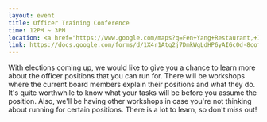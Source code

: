 ```yaml
---
layout: event
title: Officer Training Conference
time: 12PM ~ 3PM
location: <a href="https://www.google.com/maps?q=Fen+Yang+Restaurant,+107+Eldridge+Street">Fen Yang Restaurant - 107 Eldridge Street</a>
link: https://docs.google.com/forms/d/1X4r1Atq2j7DmkWgLdHP6yAIGc0d-8cof3Qnjy1wGtbY/viewform
---
```

With elections coming up, we would like to give you a chance to learn more about the officer positions that you can run for. There will be workshops where the current board members explain their positions and what they do. It's quite worthwhile to know what your tasks will be before you assume the position. Also, we'll be having other workshops in case you're not thinking about running for certain positions. There is a lot to learn, so don't miss out!
